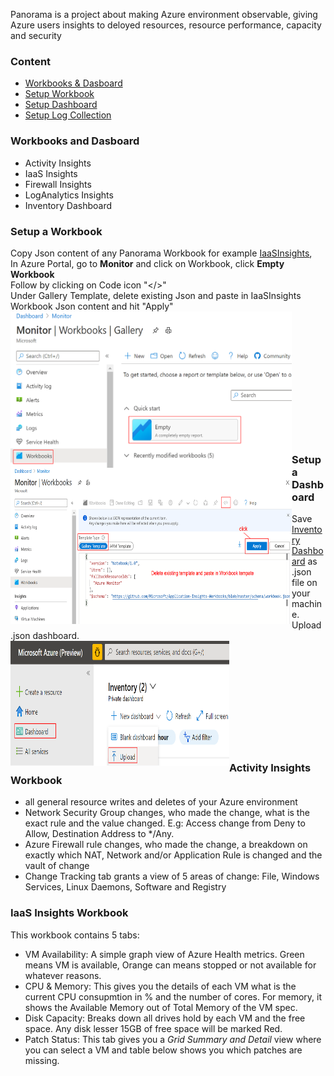 <p>
  Panorama is a project about making Azure environment observable, giving Azure users insights to deloyed resources, resource performance, capacity and security
</p>

### Content
* [Workbooks & Dasboard](#workbooks-and-dasboard)
* [Setup Workbook](#setup-a-workbook)
* [Setup Dashboard](#setup-a-Dashboard)
* [Setup Log Collection](https://github.com/weixian-zhang/Panorama/blob/master/docs/SetupLogCollection.md)

### Workbooks and Dasboard
* Activity Insights
* IaaS Insights
* Firewall Insights
* LogAnalytics Insights
* Inventory Dashboard<br />

### Setup a Workbook
Copy Json content of any Panorama Workbook for example [IaaSInsights](https://github.com/weixian-zhang/Panorama/blob/master/Workbooks/IaaSInsights/IaaSInsights.workbook),  
In Azure Portal, go to **Monitor** and click on Workbook, click **Empty Workbook**  
Follow by clicking on Code icon "</>"  
Under Gallery Template, delete existing Json and paste in IaaSInsights Workbook Json content and hit "Apply"
<img src="./docs/setup-workbook-1.png" width="450" height="250" align="left" />  
<img src="./docs/setup-workbook-2.png" width="450" height="250" align="left" /><br /><br /><br /><br /><br /><br /><br /><br /><br /><br /><br /><br />


### Setup a Dashboard  
Save [Inventory Dashboard](https://github.com/weixian-zhang/Panorama/blob/master/InventoryDashboard/Inventory.dashboard) as .json file on your machine.  
Upload .json dashboard.  
<img src="./docs/setup-dashboard.png" width="350" height="200" align="left" /><br /><br /><br /><br /><br /><br /><br /><br /><br /><br />

### Activity Insights Workbook    
* all general resource writes and deletes of your Azure environment
* Network Security Group changes, who made the change, what is the exact rule and the value changed. E.g: Access change from Deny to Allow, Destination Address to */Any.
* Azure Firewall rule changes, who made the change, a breakdown on exactly which NAT, Network and/or Application Rule is changed and the vault of change  
* Change Tracking tab grants a view of 5 areas of change: File, Windows Services, Linux Daemons, Software and Registry

### IaaS Insights Workbook  
This workbook contains 5 tabs:  
* VM Availability: A simple graph view of Azure Health metrics. Green means VM is available, Orange can means stopped or not available for whatever reasons.
* CPU & Memory: This gives you the details of each VM what is the current CPU consupmtion in % and the number of cores. For memory, it shows the Available Memory out of Total Memory of the VM spec.
* Disk Capacity: Breaks down all drives hold by each VM and the free space. Any disk lesser 15GB of free space will be marked Red.
*  Patch Status: This tab gives you a <em>Grid Summary and Detail</em> view where you can select a VM and table below shows you which patches are missing.

